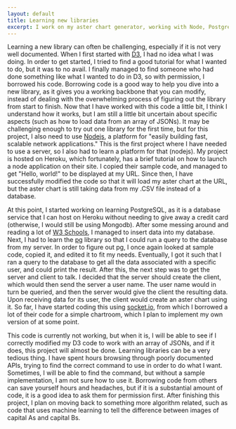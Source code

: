 ```yaml
---
layout: default
title: Learning new libraries
excerpt: I work on my aster chart generator, working with Node, PostgreSQL, and running my code on Heroku all for the first time.
---
```

Learning a new library can often be challenging, especially if it is not very well documented. When I first started with [D3](http://d3js.org/), I had no idea what I was doing. In order to get started, I tried to find a good tutorial for what I wanted to do, but it was to no avail. I finally managed to find someone who had done something like what I wanted to do in D3, so with permission, I borrowed his code. Borrowing code is a good way to help you dive into a new library, as it gives you a working backbone that you can modify, instead of dealing with the overwhelming process of figuring out the library from start to finish. Now that I have worked with this code a little bit, I think I understand how it works, but I am still a little bit uncertain about specific aspects (such as how to load data from an array of JSONs). It may be challenging enough to try out one library for the first time, but for this project, I also need to use [Nodejs](http://nodejs.org/), a platform for "easily building fast, scalable network applications." This is the first project where I have needed to use a server, so I also had to learn a platform for that (nodejs). My project is hosted on Heroku, which fortunately, has a brief tutorial on how to launch a node application on their site. I copied their sample code, and managed to get "Hello, world!" to be displayed at my URL. Since then, I have successfully modified the code so that it will load my aster chart at the URL, but the aster chart is still taking data from my .CSV file instead of a database. 

At this point, I started working on learning PostgreSQL, as it is a database service that I can host on Heroku without needing to give away a credit card (otherwise, I would still be using Mongodb). After some messing around and reading a lot of [W3 Schools](http://www.w3schools.com/), I managed to insert data into my database. Next, I had to learn the [pg](https://github.com/brianc/node-postgres) library so that I could run a query to the database from my server. In order to figure out pg, I once again looked at sample code, copied it, and edited it to fit my needs. Eventually, I got it such that I ran a query to the database to get all the data associated with a specific user, and could print the result. After this, the next step was to get the server and client to talk. I decided that the server should create the client, which would then send the server a user name. The user name would in turn be queried, and then the server would give the client the resulting data. Upon receiving data for its user, the client would create an aster chart using it. So far, I have started coding this using [socket.io](http://socket.io/), from which I borrowed a lot of their code for a simple chartroom, which I plan to implement my own version of at some point. 

This code is currently not working, but when it is, I will be able to see if I correctly modified my D3 code to work with an array of JSONs, and if it does, this project will almost be done. Learning libraries can be a very tedious thing. I have spent hours browsing through poorly documented APIs, trying to find the correct command to use in order to do what I want. Sometimes, I will be able to find the command, but without a sample implementation, I am not sure how to use it. Borrowing code from others can save yourself hours and headaches, but if it is a substantial amount of code, it is a good idea to ask them for permission first. After finishing this project, I plan on moving back to something more algorithm related, such as code that uses machine learning to tell the difference between images of capital As and capital Bs.

